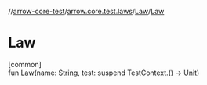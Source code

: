 //[arrow-core-test](../../../index.md)/[arrow.core.test.laws](../index.md)/[Law](index.md)/[Law](-law.md)

# Law

[common]\
fun [Law](-law.md)(name: [String](https://kotlinlang.org/api/latest/jvm/stdlib/kotlin/-string/index.html), test: suspend TestContext.() -&gt; [Unit](https://kotlinlang.org/api/latest/jvm/stdlib/kotlin/-unit/index.html))
